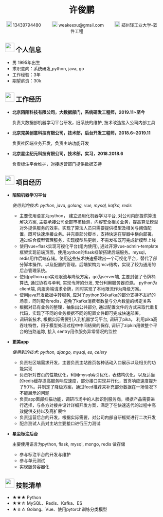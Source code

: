  <center>
     <h1>许俊鹏</h1>
     <div>
         <span>
             <img src="assets/phone-solid.svg" width="18px">
             13439794480
             &emsp;&emsp;
         </span>
         <span>
             <img src="assets/envelope-solid.svg" width="18px">
             weakeexu@gmail.com
             &emsp;&emsp;
         </span>
         <span>
             <img src="assets/graduation-cap-solid.svg" width="18px">
             郑州轻工业大学-软件工程
              &emsp;&emsp;
         </span>
     </div>
 </center>

 ## <img src="assets/info-circle-solid.svg" width="30px"> 个人信息 

 - 男 1995年出生
 - 求职意向：系统研发,python, java, go
 - 工作经验：3年
 - 期望薪资：30k


## <img src="assets/briefcase-solid.svg" width="30px"> 工作经历

- **北京陌陌科技有限公司，大数据部门，系统研发工程师，2019.11~至今**

   负责大数据部机器学习平台研发，旧系统的维护, 技术改造接入公司内部工具


- **北京完美创意科技有限公司，技术部，后台开发工程师，2018.6~2019.11**

   负责社区端业务开发，负责主站功能开发


- **北京星尘纪元科技有限公司，技术部，实习，2018.2018.6**

   负责标注平台维护，对接运营部门提供数据支持

## <img src="assets/project-diagram-solid.svg" width="30px"> 项目经历

- **陌陌机器学习平台**

  *使用到的技术:  python, java, golang, vue, mysql, kafka, redis*

    - 主要使用语言为python， 建立通用化机器学习平台, 对公司内部提供算法解决方案, 主要承接公司全部审核检测，内容安全相关业务，提高算法模型对外提供服务的效率。实现了算法人员只需要提供模型及相关与阈值配置，既可快速承接业务。并完善部分脚本，支持快速在容器中横向部署。通过结合模型管理服务，实现模型热更新，不需发布既可完成新模型上线
    - 使用vue+flask实现可视化平台(组内使用), 通过开源vue-admin-template框架实现前端页面，使用python的flask框架搭建后端服务。mysql，redis用作后端存储。使用这些技术快速搭建出一个可视化平台，替代了部分脚本操作，以及配置的管理。后端架构为mcv结构，实现了较为通用的后台管理系统。
    - 使用python+go实现限流与降级方案，go为server端, 主要封装了令牌桶算法, 通过协程与单利, 实现令牌的分发, 充分利用服务器资源。 python为client端, 向服务端请求令牌，同时实现了本地限流作为降级方案。
    - 使用java开发数据中转服务, 应对了python3对kafka的部分支持不友好的场景，同时配合redis，避免了kafka消费者数量与分片数量的绑定关系
    - 根据对已有业务的整理，抽象出公共部分, 通过配置文件的方式来取代重复代码，实现了不同的业务根据不同的配置文件即可完成快速部署。
    - 调研新技术, 根据实际需要引入到机器学习平台, 调研了pika， 利用pika高吞吐特性，用于模型处理过程中中间结果的保存, 调研了zipkin用做整个平台的链路追踪, 接入
sentry用作服务异常情况的监控



- **更美app**

  *使用到的技术:  python, django, mysql, es, celery*
    
    - 负责社区端需求开发，主要负责主站首页各种活动入口展示以及相关的功能实现
    - 负责针对首页的性能优化，利用mysql索引优化，表结构优化，以及适当的redis缓存提高服务响应速度，部分接口实现并行化，首页响应速度提升了50%。并制定了降级方案，通过feed推荐来补充部分数据在一场情况下不能展示的问题
    - 负责app面部扫描功能，调研市场中的人脸识别服务商，根据产品需要进行选择，与各方对接并设计详细开发方案，满足了在快速迭代的过程中高效提供支持以及高扩展性
    - 负责运营后台的开发，根据实际需要，对公司内部自研框架进行二次开发
    - 配合测试人员对主站主要接口进行压力测试


- **星尘标注后台**

    主要使用语言为python, flask, mysql, mongo, redis 做存储
    
    - 参与标注平台的开发与维护
    - 参与单元测试
    - 实现服务容器化


## <img src="assets/tools-solid.svg" width="30px"> 技能清单

- ★★★ Python 
- ★★☆ MySQL、Redis、Kafka、ES
- ★☆☆ Golang、Vue、使用pytorch训练分类模型
